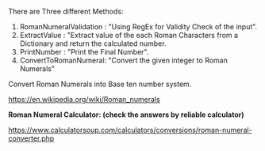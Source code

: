 There are Three different Methods:
1. RomanNumeralValidation : "Using RegEx for Validity Check of the input".
2. ExtractValue : "Extract value of the each Roman Characters from a Dictionary and return the calculated number.
4. PrintNumber : "Print the Final Number".
5. ConvertToRomanNumeral: "Convert the given integer to Roman Numerals"

Convert Roman Numerals into Base ten number system.

https://en.wikipedia.org/wiki/Roman_numerals

**Roman Numeral Calculator: (check the answers by reliable calculator)**

https://www.calculatorsoup.com/calculators/conversions/roman-numeral-converter.php
